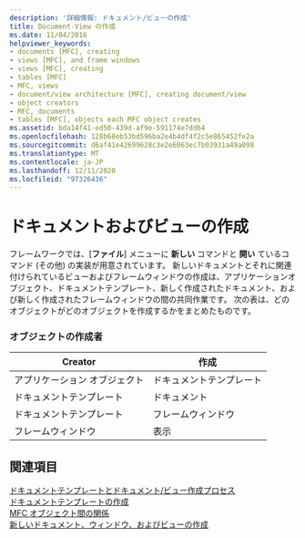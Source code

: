 ```yaml
---
description: '詳細情報: ドキュメント/ビューの作成'
title: Document-View の作成
ms.date: 11/04/2016
helpviewer_keywords:
- documents [MFC], creating
- views [MFC], and frame windows
- views [MFC], creating
- tables [MFC]
- MFC, views
- document/view architecture [MFC], creating document/view
- object creators
- MFC, documents
- tables [MFC], objects each MFC object creates
ms.assetid: bda14f41-ed50-439d-af9e-591174e7dd64
ms.openlocfilehash: 128b68eb53bd596ba2e4b4df4f2c5e865452fe2a
ms.sourcegitcommit: d6af41e42699628c3e2e6063ec7b03931a49a098
ms.translationtype: MT
ms.contentlocale: ja-JP
ms.lasthandoff: 12/11/2020
ms.locfileid: "97326436"
---
```

# <a name="documentview-creation"></a>ドキュメントおよびビューの作成

フレームワークでは、[**ファイル**] メニューに **新しい** コマンドと **開い** ているコマンド (その他) の実装が用意されています。 新しいドキュメントとそれに関連付けられているビューおよびフレームウィンドウの作成は、アプリケーションオブジェクト、ドキュメントテンプレート、新しく作成されたドキュメント、および新しく作成されたフレームウィンドウの間の共同作業です。 次の表は、どのオブジェクトがどのオブジェクトを作成するかをまとめたものです。

### <a name="object-creators"></a>オブジェクトの作成者

|Creator|作成|
|-------------|-------------|
|アプリケーション オブジェクト|ドキュメントテンプレート|
|ドキュメントテンプレート|ドキュメント|
|ドキュメントテンプレート|フレームウィンドウ|
|フレームウィンドウ|表示|

## <a name="see-also"></a>関連項目

[ドキュメントテンプレートとドキュメント/ビュー作成プロセス](document-templates-and-the-document-view-creation-process.md)<br/>
[ドキュメントテンプレートの作成](document-template-creation.md)<br/>
[MFC オブジェクト間の関係](relationships-among-mfc-objects.md)<br/>
[新しいドキュメント、ウィンドウ、およびビューの作成](creating-new-documents-windows-and-views.md)
